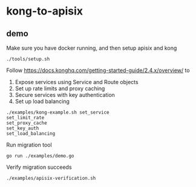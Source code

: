 # kong-to-apisix

## demo

Make sure you have docker running, and then setup apisix and kong
```shell
./tools/setup.sh
```

Follow https://docs.konghq.com/getting-started-guide/2.4.x/overview/ to
1. Expose services using Service and Route objects
2. Set up rate limits and proxy caching
3. Secure services with key authentication
4. Set up load balancing
```shell
./examples/kong-example.sh set_service
set_limit_rate
set_proxy_cache
set_key_auth
set_load_balancing
```

Run migration tool
```shell
go run ./examples/demo.go
```

Verify migration succeeds
```shell
./examples/apisix-verification.sh
```
